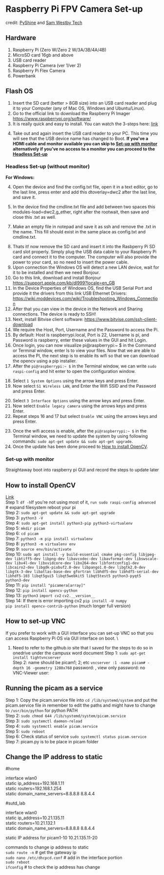 # Raspberry Pi FPV Camera Set-up
credit: [PyShine](https://pyshine.com) and [Sam Westby Tech](https://www.youtube.com/watch?v=QzVYnG-WaM4)

## Hardware
1. Raspberry Pi (Zero W/Zero 2 W/3A/3B/4A/4B)
2. MicroSD card 16gb and above
3. USB card reader
4. Raspberry Pi Camera (ver 1/ver 2)
5. Raspberry Pi Flex Camera
6. Powerbank

## Flash OS
1. Insert the SD card (better > 8GB size) into an USB card reader and plug it to your Computer (any of Mac OS, Windows and Ubuntu/Linux).
2. Go to the official link to download the Raspberry Pi Imager https://www.raspberrypi.org/software/
3. It is really quick and easy to install. You can watch the 3-steps here: [link](https://www.youtube.com/watch?v=J024soVgEeM)
<!--
you can define your username and password here when using the Imager if you've done so then
-->
4. Take out and again insert the USB card reader to your PC. This time you will see that the USB device name has changed to Boot. **If you've a HDMI cable and monitor available you can skip to [Set-up with monitor](#chapter3) alternatively if you've no access to a monitor you can proceed to the [Headless Set-up](#chapter2)** 

### Headless Set-up (without monitor) <a id="chapter2"></a>
<!-- 
to insert the relevant pictures for each step do this while I setup another sd card 
instead of using pictures some of the steps can be inlcuded within a short gif/webm/video
-->
 
**For Windows:**

4. Open the device and find the config.txt file, open it in a text editor, go to the last line, press enter and add this dtoverlay=dwc2 after the last line, and save it.
<!-- to insert picture of how the config file should look like -->
5. In the device find the cmdline.txt file and add between two spaces this modules-load=dwc2,g_ether, right after the rootwait, then save and close this .txt as well.
<!-- to insert picture of how the cmdline.txt file should look like -->
7. Make an empty file in notepad and save it as ssh and remove the .txt in the name. This fill should exist in the same place as config.txt and cmdline.txt.
<!--
use cmdline cd boot directory -> touch ssh 
-->
8. Thats it! now remove the SD card and insert it into the Rasbperry Pi SD card slot properly. Simply plug the USB data cable to your Raspberry Pi card and connect it to the computer. The computer will also provide the power to your card, so no need to insert the power cable.
9. Upon connection the Windows OS will detect a new LAN device, wait for it to be installed and then we need Bonjour.
10. Go to this link, download and install Bonjour https://support.apple.com/kb/dl999?locale=en_GB
11. In the Device Properties of Windows OS, find the USB Serial Port and provide it the drivers from this link USB Ethernet Drivers: https://wiki.moddevices.com/wiki/Troubleshooting_Windows_Connection
12. After that you can view in the device in the Network and Sharing connections. The device is ready to SSH!
13. Next, install Bitvise client software: https://www.bitvise.com/ssh-client-download
14. We require the Host, Port, Username and the Password to access the Pi.
15. By default: Host is raspberrypi.local, Port is 22, Username is pi, and Password is raspberry, enter these values in the GUI and hit Login.
16. Once login, you can now visualize pi@raspberrypi:~ $ in the Command or Terminal window, enter ls to view your files. Now that we are able to access the PI, the next step is to enable its wifi so that we can download the opencv using a pip installer.
17. After the ```pi@raspberrypi:~ $``` in the Terminal window, we can write ```sudo raspi-config``` and hit enter to open the configuration window.
<!--
steps 14 to step xx single gif
-->
18. Select ```1 System Options``` using the arrow keys and press Enter.
19. Now select ```S1 Wireless LAN```, and Enter the Wifi SSID and the Password and press Enter.
<!--
need to check if the steps are correct from 17 to 19
-->
20. Select ```3 Interface Options``` using the arrow keys and press Enter.
21. Now select ```Enable legacy camera``` using the arrows keys and press Enter.
22. Repeat steps 16 and 17 but select ```Enable VNC``` using the arrows keys and press Enter.
<!--
end of not confirmed steps
-->
23. Once the wifi access is enable, after the ```pi@raspberrypi:~ $``` in the Terminal window, we need to update the system by using following commands: ```sudo apt-get update && sudo apt-get upgrade```.
24. Once the update has been done proceed to [How to install OpenCV](#chapter5).

<!--
[Link](https://pyshine.com/How-to-install-OpenCV-in-Rasspberry-Pi/) \
Step 1: Fresh installation of RPI OS steps till Step 9 \
Step 2: Connect to my acer laptop and SSH in following Access RPI OS using SSH Step 4 to 5 \
Step 3: Update raspi-config (wifi SSID “SUTD_LAB” password = none), enable legacy camera & enable VNC as well \
Step 4: ```sudo nano /etc/wpa_supplicant/wpa_supplicant.conf``` (if no connection)
-->

### Set-up with monitor <a id="chapter3"></a>
Straightaway boot into raspberry pi GUI and record the steps to update later

<!--
this steps are only relevant for me because I'm cloning the image
## change pi to new user 
Step 1: ```sudo passwd``` # set root password \
Step 2: ```sudo nano /etc/ssh/sshd_config```  # set PermitRootLogin yes \
Step 3: raspi-config # (1) system -> (5) auto login -> (B1) 1st option \
Step 4: ```sudo reboot``` \
Step 5: ssh with user/pw root; sutd \
Step 6: ```usermod -l picam1 pi``` \
Step 7: ```usermod -m -d /home/picam1 picam1``` \
Step 8: remove PermitRootLogin go back to step 2 - 3
-->

## How to install OpenCV <a id="chapter5"></a>
[Link](https://www.youtube.com/watch?v=QzVYnG-WaM4) \
Step 1: ```df -h```If you're not using most of it, ```run sudo raspi-config advanced``` # expand filesystem reboot your pi \
Step 2: ```sudo apt-get update && sudo apt-get upgrade``` \
Step 3: ```python3 -V``` \
Step 4: ```sudo apt-get install python3-pip python3-virtualenv``` \
Step 5: ```mkdir picam``` \
Step 6: ```cd picam``` \
Step 7: ```python3 -m pip install virtualenv``` \
Step 8: ```python3 -m virtualenv env``` \
Step 9: ```source env/bin/activate``` \
Step 10: ```sudo apt install -y build-essential cmake pkg-config libjpeg-dev libtiff5-dev libpng-dev libavcodec-dev libavformat-dev libswscale-dev libv4l-dev libxvidcore-dev libx264-dev libfontconfig1-dev libcairo2-dev libgdk-pixbuf2.0-dev libpango1.0-dev libgtk2.0-dev libgtk-3-dev libatlas-base-dev gfortran libhdf5-dev libhdf5-serial-dev libhdf5-103 libqt5gui5 libqt5webkit5 libqt5test5 python3-pyqt5 python3-dev``` \
Step 11: ```pip install "picamera[array]"``` \
Step 12: ```pip install opencv-python``` \
Step 13: ```python3``` ```import cv2``` ```cv2.__version__``` \
Step 14: If there is error importing cv2 ```pip install –U numpy``` \
```pip install opencv-contrib-python``` (much longer full version) 

## How to set-up VNC 
If you prefer to work with a GUI interface you can set-up VNC so that you can access Raspberry Pi OS via GUI interface on boot. \
1. Need to refer to the github.io site that I saved for the steps to do so in onedrive under the campusx word document
Step 1: ```sudo apt-get install tightvncserver``` \
Step 2: name should be picam1; 2; etc ```vncserver :1 -name picam# -depth 16 -geometry 1280x768``` password: , view only password: no \
VNC-Viewer user: 

## Running the picam as a service 
Step 1: Copy the picam.service file into ```cd /lib/systemd/system``` and put the picam.service file in 
remember to edit the paths and might have to change to ```/usr/bin/python``` for python PATH \
Step 2: ```sudo chmod 644 /lib/systemd/system/picam.service``` \
Step 3: ```sudo systemctl daemon-reload``` \
Step 4: ```sudo systemctl enable picam.service``` \
Step 5: ```sudo reboot``` \
Step 6: Check status of service ```sudo systemctl status picam.service``` \
Step 7: picam.py is to be place in picam folder 

## Change the IP address to static 
#home

interface wlan0 \
static ip_address=192.168.1.11 \
static routers=192.168.1.254 \
static domain_name_servers=8.8.8.8 8.8.4.4

#sutd_lab

interface wlan0 \
static ip_address=10.21.135.11 \
static routers=10.21.132.1 \
static domain_name_servers=8.8.8.8 8.8.4.4

static IP address for picam1-10 10.21.135.11-20

commands to change ip address to static \
```sudo route -n``` # get the gateway ip \
```sudo nano /etc/dhcpcd.conf``` # add in the interface portion \
```sudo reboot``` \
```ifconfig``` # to check the ip address has change  